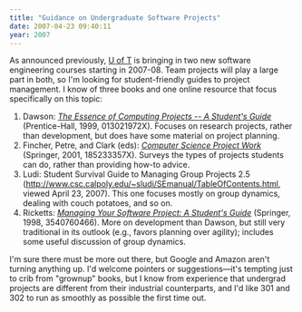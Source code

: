 ```yaml
---
title: "Guidance on Undergraduate Software Projects"
date: 2007-04-23 09:40:11
year: 2007
---
```

As announced previously, <a href="http://www.cs.toronto.edu">U of T</a> is bringing in two new software engineering courses starting in 2007-08.  Team projects will play a large part in both, so I'm looking for student-friendly guides to project management.  I know of three books and one online resource that focus specifically on this topic:
<ol>
	<li>Dawson: <a href="http://www.amazon.com/Essence-Computing-Projects-Students-Prentice-Hall/dp/013021972X"><em>The Essence of Computing Projects -- A Student's Guide</em></a> (Prentice-Hall, 1999, 013021972X).  Focuses on research projects, rather than development, but does have some material on project planning.</li>
	<li>Fincher, Petre, and Clark (eds): <a href="http://www.amazon.com/Computer-Science-Project-Work-Principles/dp/185233357X"><em>Computer Science Project Work</em></a> (Springer, 2001, 185233357X).  Surveys the types of projects students can do, rather than providing how-to advice.</li>
	<li>Ludi: Student Survival Guide to Managing Group Projects 2.5 (<a href="http://www.csc.calpoly.edu/~sludi/SEmanual/TableOfContents.html">http://www.csc.calpoly.edu/~sludi/SEmanual/TableOfContents.html</a>, viewed April 23, 2007). This one focuses mostly on group dynamics, dealing with couch potatoes, and so on.</li>
	<li>Ricketts: <a href="http://www.amazon.com/Managing-Your-Software-Project-Students/dp/3540760466"><em>Managing Your Software Project: A Student's Guide</em></a> (Springer, 1998, 3540760466).  More on development than Dawson, but still very traditional in its outlook (e.g., favors planning over agility); includes some useful discussion of group dynamics.</li>
</ol>
I'm sure there must be more out there, but Google and Amazon aren't turning anything up.  I'd welcome pointers or suggestions—it's tempting just to crib from "grownup" books, but I know from experience that undergrad projects are different from their industrial counterparts, and I'd like 301 and 302 to run as smoothly as possible the first time out.
